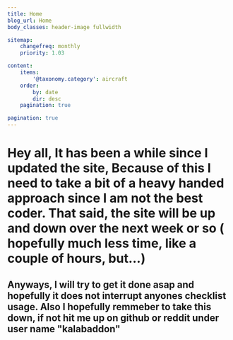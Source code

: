 ```yaml
---
title: Home
blog_url: Home
body_classes: header-image fullwidth

sitemap:
    changefreq: monthly
    priority: 1.03

content:
    items: 
        '@taxonomy.category': aircraft
    order:
        by: date
        dir: desc
    pagination: true

pagination: true
---
```


# Hey all,  It has been a while since I updated the site,  Because of this I need to take a bit of a heavy handed approach since I am not the best coder.  That said, the site will be up and down over the next week or so ( hopefully much less time, like a couple of hours, but...)

## Anyways, I will try to get it done asap and hopefully it does not interrupt anyones checklist usage. Also I hopefully remmeber to take this down,  if not hit me up on github or reddit under user name "kalabaddon"
